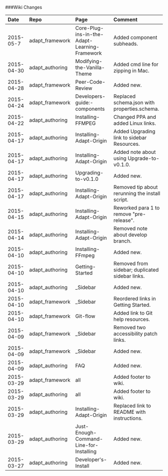 ###Wiki Changes			

|Date	|Repo	|Page	|Comment  |
|:------|:------|:------|:--------|
|2015-05-7	|adapt_framework	|Core-Plug-ins-in-the-Adapt-Learning-Framework  |Added component subheads.|
|2015-04-30	|adapt_authoring	|Modifying-the-Vanilla-Theme |Added cmd line for zipping in Mac.|
|2015-04-28	|adapt_framework	|Peer-Code-Review  |Added new.|
|2015-04-24	|adapt_framework	|Developers-guide:-components  | Replaced schema.json with properties.schema.|
|2015-04-22	|adapt_authoring	|Installing-FFMPEG	|Changed PPA and added Linux links. |
|2015-04-17	|adapt_authoring	|Installing-Adapt-Origin	|Added Upgrading link to sidebar Resources. |
|2015-04-17	|adapt_authoring	|Installing-Adapt-Origin	|Added note about using Upgrade-to-v0.1.0.|
|2015-04-17	|adapt_authoring	|Upgrading-to-v0.1.0	|Added new.|
|2015-04-17	|adapt_authoring	|Installing-Adapt-Origin	|Removed tip about rerunning the install script.|
|2015-04-15	|adapt_authoring	|Installing-Adapt-Origin	|Reworked para 1 to remove "pre-release".|
|2015-04-14	|adapt_authoring	|Installing-Adapt-Origin	|Removed note about develop branch.|
|2015-04-10	|adapt_authoring	|Installing-FFmpeg	|Added new.|
|2015-04-10	|adapt_authoring	|Getting-Started	|Removed from sidebar; duplicated sidebar links.|
|2015-04-10	|adapt_authoring	|_Sidebar	|Added new.|
|2015-04-10	|adapt_framework	|_Sidebar	|Reordered links in Getting Started.|
|2015-04-10	|adapt_framework	|Git-flow	|Added link to Git help resources.|
|2015-04-09	|adapt_framework	|_Sidebar	|Removed two accessibility patch links.|
|2015-04-09	|adapt_framework	|_Sidebar	|Added new.|
|2015-04-09	|adapt_authoring	|FAQ	|Added new.|
|2015-03-29	|adapt_framework	|all	|Added footer to wiki.|
|2015-03-29	|adapt_authoring	|all	|Added footer to wiki.|
|2015-03-29	|adapt_authoring	|Installing-Adapt-Origin	|Replaced link to README with instructions.|
|2015-03-29	|adapt_authoring	|Just-Enough-Command-Line-for-Installing	|Added new.|
|2015-03-27	|adapt_authoring	|Developer's-Install	|Added new.|

